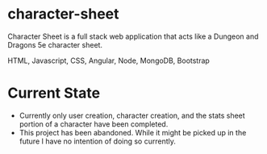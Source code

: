 # character-sheet

Character Sheet is a full stack web application that acts like a Dungeon and Dragons 5e character sheet. 


HTML, Javascript, CSS, Angular, Node, MongoDB, Bootstrap


# Current State
- Currently only user creation, character creation, and the stats sheet portion of a character have been completed.
- This project has been abandoned. While it might be picked up in the future I have no intention of doing so currently. 
